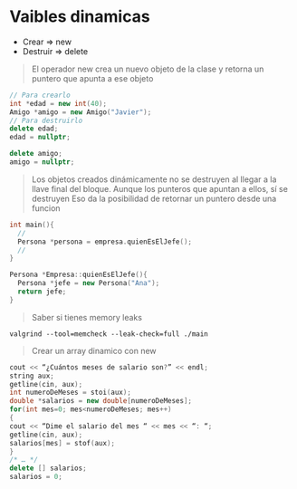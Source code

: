 # Vaibles dinamicas

- Crear => new
- Destruir => delete

> El operador new crea un nuevo objeto de la clase y retorna un puntero que apunta a ese objeto
```cpp
// Para crearlo
int *edad = new int(40);
Amigo *amigo = new Amigo("Javier");
// Para destruirlo
delete edad;
edad = nullptr;

delete amigo;
amigo = nullptr;
```

> Los objetos creados dinámicamente no se destruyen al llegar a la llave final del bloque. Aunque los punteros que apuntan a ellos, sí se destruyen
Eso da la posibilidad de retornar un puntero desde una funcion
```cpp
int main(){
  //
  Persona *persona = empresa.quienEsElJefe();
  //
}

Persona *Empresa::quienEsElJefe(){
  Persona *jefe = new Persona("Ana");
  return jefe;
}
```

>Saber si tienes memory leaks
```
valgrind --tool=memcheck --leak-check=full ./main
```

>Crear un array dinamico con new
```cpp
cout << “¿Cuántos meses de salario son?” << endl;
string aux;
getline(cin, aux);
int numeroDeMeses = stoi(aux);
double *salarios = new double[numeroDeMeses];
for(int mes=0; mes<numeroDeMeses; mes++)
{
cout << “Dime el salario del mes “ << mes << “: “;
getline(cin, aux);
salarios[mes] = stof(aux);
}
/* … */
delete [] salarios;
salarios = 0;
```

